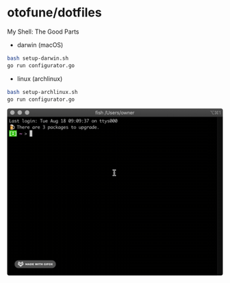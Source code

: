 # otofune/dotfiles

My Shell: The Good Parts

- darwin (macOS)

```sh
bash setup-darwin.sh
go run configurator.go
```

- linux (archlinux)

```sh
bash setup-archlinux.sh
go run configurator.go
```

![cd](./docs/cd.gif "cd")
